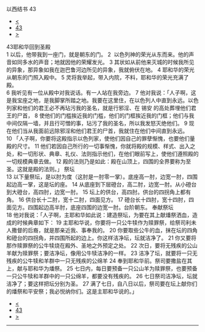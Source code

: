 ﻿





 以西结书 43




* [<](bible/EZK42.md)
* [43](bible/EZK.md)
* [>](bible/EZK44.md)



 
43耶和华回到圣殿  
1 以后，他带我到一座门，就是朝东的门。 
2  以色列神的荣光从东而来。他的声音如同多水的声音；地就因他的荣耀发光。 
3 其状如从前他来灭城的时候我所见的异象，那异象如我在迦巴鲁河边所见的异象，我就俯伏在地。 
4 耶和华的荣光从朝东的门照入殿中。 
5 灵将我举起，带入内院，不料，耶和华的荣光充满了殿。  
6 我听见有一位从殿中对我说话。有一人站在我旁边。 
7 他对我说：「人子啊，这是我宝座之地，是我脚掌所踏之地。我要在这里住，在以色列人中直到永远。以色列家和他们的君王必不再玷污我的圣名，就是行邪淫、在 锡安 的高处葬埋他们君王的尸首， 
8 使他们的门槛挨近我的门槛，他们的门框挨近我的门框；他们与我中间仅隔一墙，并且行可憎的事，玷污了我的圣名，所以我发怒灭绝他们。 
9 现在他们当从我面前远除邪淫和他们君王的尸首，我就住在他们中间直到永远。  
10 「人子啊，你要将这殿指示以色列家，使他们因自己的罪孽惭愧，也要他们量殿的尺寸。 
11 他们若因自己所行的一切事惭愧，你就将殿的规模、样式、出入之处，和一切形状、典章、礼仪、法则指示他们，在他们眼前写上，使他们遵照殿的一切规模典章去做。 
12 殿的法则乃是如此：殿在山顶上，四围的全界要称为至圣。这就是殿的法则。」 祭坛  
13 以下量祭坛，是以肘为度（这肘是一肘零一掌）。底座高一肘，边宽一肘，四围起边高一掌，这是坛的座。 
14 从底座到下层磴台，高二肘，边宽一肘。从小磴台到大磴台，高四肘，边宽一肘。 
15 坛上的供台，高四肘。供台的四拐角上都有角。 
16 供台长十二肘，宽十二肘，四面见方。 
17 磴台长十四肘，宽十四肘，四面见方。四围起边高半肘，底座四围的边宽一肘。台阶朝东。 奉献祭坛  
18 他对我说：「人子啊，主耶和华如此说：建造祭坛，为要在其上献燔祭洒血，造成的时候典章如下： 
19 主耶和华说，你要将一只公牛犊作为赎罪祭，给祭司利未人撒督的后裔，就是那亲近我、事奉我的。 
20 你要取些公牛的血，抹在坛的四角和磴台的四拐角，并四围所起的边上。你这样洁净坛，坛就洁净了。 
21 你又要将那作赎罪祭的公牛犊烧在殿外、圣地之外预定之处。 
22 次日，要将无残疾的公山羊献为赎罪祭；要洁净坛，像用公牛犊洁净的一样。 
23 洁净了坛，就要将一只无残疾的公牛犊和羊群中一只无残疾的公绵羊 
24 奉到耶和华前。祭司要撒盐在其上，献与耶和华为燔祭。 
25 七日内，每日要预备一只公山羊为赎罪祭，也要预备一只公牛犊和羊群中的一只公绵羊，都要没有残疾的。 
26 七日祭司洁净坛，坛就洁净了；要这样把坛分别为圣。 
27 满了七日，自八日以后，祭司要在坛上献你们的燔祭和平安祭；我必悦纳你们。这是主耶和华说的。」 
* [<](bible/EZK42.md)
* [43](bible/EZK.md)
* [>](bible/EZK44.md)





---









